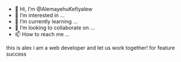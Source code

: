 - 👋 Hi, I’m @AlemayehuKefiyalew
- 👀 I’m interested in ...
- 🌱 I’m currently learning ...
- 💞️ I’m looking to collaborate on ...
- 📫 How to reach me ...

<!---
AlemayehuKefiyalew/AlemayehuKefiyalew is a ✨ special ✨ repository because its `README.md` (this file) appears on your GitHub profile.
You can click the Preview link to take a look at your changes.
--->
this is alex i am a web developer and let us work together! for feature success
